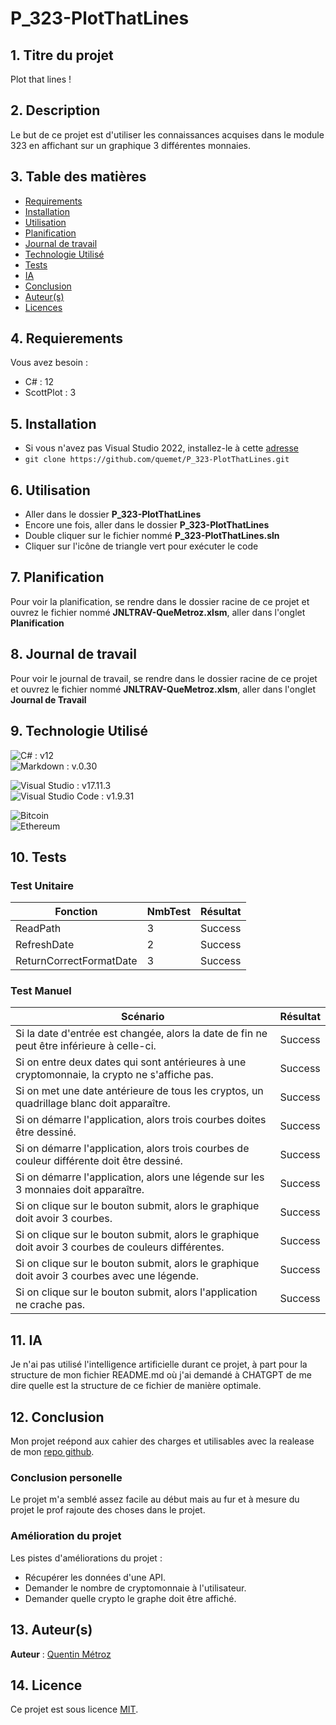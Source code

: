 # P_323-PlotThatLines

## 1. Titre du projet

Plot that lines !

## 2. Description

Le but de ce projet est d'utiliser les connaissances acquises dans le module 323 en affichant sur un graphique 3 différentes monnaies.

## 3. Table des matières

- [Requirements](#4-requierements)
- [Installation](#5-installation)
- [Utilisation](#6-utilisation)
- [Planification](#7-planification)
- [Journal de travail](#8-journal-de-travail)
- [Technologie Utilisé](#9-technologie-utilisé)
- [Tests](#10-tests)
- [IA](#11-ia)
- [Conclusion](#12-conclusion)
- [Auteur(s)](#13-auteurs)
- [Licences](#14-licence)

## 4. Requierements

Vous avez besoin :

- C# : 12
- ScottPlot : 3

## 5. Installation

- Si vous n'avez pas Visual Studio 2022, installez-le à cette [adresse](https://visualstudio.microsoft.com/fr/downloads/)
- `git clone https://github.com/quemet/P_323-PlotThatLines.git`

## 6. Utilisation

- Aller dans le dossier **P_323-PlotThatLines**
- Encore une fois, aller dans le dossier **P_323-PlotThatLines**
- Double cliquer sur le fichier nommé **P_323-PlotThatLines.sln**
- Cliquer sur l'icône de triangle vert pour exécuter le code

## 7. Planification

Pour voir la planification, se rendre dans le dossier racine de ce projet et ouvrez le fichier nommé **JNLTRAV-QueMetroz.xlsm**, aller dans l'onglet **Planification**

## 8. Journal de travail

Pour voir le journal de travail, se rendre dans le dossier racine de ce projet et ouvrez le fichier nommé **JNLTRAV-QueMetroz.xlsm**, aller dans l'onglet **Journal de Travail**

## 9. Technologie Utilisé

![C#](https://img.shields.io/badge/c%23-%23239120.svg?style=for-the-badge&logo=csharp&logoColor=white) : v12<br>
![Markdown](https://img.shields.io/badge/markdown-%23000000.svg?style=for-the-badge&logo=markdown&logoColor=white) : v.0.30<br>

![Visual Studio](https://img.shields.io/badge/Visual%20Studio-5C2D91.svg?style=for-the-badge&logo=visual-studio&logoColor=white) : v17.11.3<br>
![Visual Studio Code](https://img.shields.io/badge/Visual%20Studio%20Code-0078d7.svg?style=for-the-badge&logo=visual-studio-code&logoColor=white) : v1.9.31<br>

![Bitcoin](https://img.shields.io/badge/Bitcoin-000?style=for-the-badge&logo=bitcoin&logoColor=white)<br>
![Ethereum](https://img.shields.io/badge/Ethereum-3C3C3D?style=for-the-badge&logo=Ethereum&logoColor=white)

## 10. Tests

### Test Unitaire

| Fonction                | NmbTest | Résultat |
| ----------------------- | ------- | -------- |
| ReadPath                | 3       | Success  |
| RefreshDate             | 2       | Success  |
| ReturnCorrectFormatDate | 3       | Success  |

### Test Manuel

| Scénario                                                                                            | Résultat |
| ----------------------------------------------------------------------------------------------------| -------- |
| Si la date d'entrée est changée, alors la date de fin ne peut être inférieure à celle-ci.           | Success  |
| Si on entre deux dates qui sont antérieures à une cryptomonnaie, la crypto ne s'affiche pas.        | Success  |
| Si on met une date antérieure de tous les cryptos, un quadrillage blanc doit apparaître.            | Success  |
| Si on démarre l'application, alors trois courbes doites être dessiné.                               | Success  |
| Si on démarre l'application, alors trois courbes de couleur différente doit être dessiné.           | Success  |
| Si on démarre l'application, alors une légende sur les 3 monnaies doit apparaître.                  | Success  |
| Si on clique sur le bouton submit, alors le graphique doit avoir 3 courbes.                         | Success  |
| Si on clique sur le bouton submit, alors le graphique doit avoir 3 courbes de couleurs différentes. | Success  |
| Si on clique sur le bouton submit, alors le graphique doit avoir 3 courbes avec une légende.        | Success  |
| Si on clique sur le bouton submit, alors l'application ne crache pas.                               | Success  |

## 11. IA

Je n'ai pas utilisé l'intelligence artificielle durant ce projet, à part pour la structure de mon fichier README.md où j'ai demandé à CHATGPT de me dire quelle est la structure de ce fichier de manière optimale.

## 12. Conclusion

Mon projet reépond aux cahier des charges et utilisables avec la realease de mon [repo github](https://github.com/quemet/P_323-PlotThatLines).

### Conclusion personelle

Le projet m'a semblé assez facile au début mais au fur et à mesure du projet le prof rajoute des choses dans le projet.

### Amélioration du projet

Les pistes d'améliorations du projet :

- Récupérer les données d'une API.
- Demander le nombre de cryptomonnaie à l'utilisateur.
- Demander quelle crypto le graphe doit être affiché.

## 13. Auteur(s)

**Auteur** : [Quentin Métroz](https://github.com/quemet)

## 14. Licence

Ce projet est sous licence [MIT](https://github.com/quemet/P_323-PlotThatLines/blob/main/LICENSE.md).
